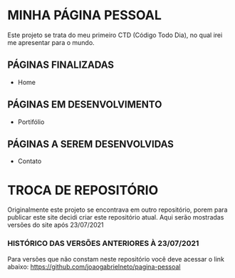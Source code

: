 # MINHA PÁGINA PESSOAL
Este projeto se trata do meu primeiro CTD (Código Todo Dia), no qual irei me apresentar para o mundo.

## PÁGINAS FINALIZADAS

- Home

## PÁGINAS EM DESENVOLVIMENTO

- Portifólio

## PÁGINAS A SEREM DESENVOLVIDAS

- Contato

# TROCA DE REPOSITÓRIO

Originalmente este projeto se encontrava em outro repositório, porem para publicar este site decidi criar este repositório atual.
Aqui serão mostradas versões do site após 23/07/2021

### HISTÓRICO DAS VERSÕES ANTERIORES À 23/07/2021
Para versões que não constam neste repositório você deve acessar o link abaixo:
https://github.com/joaogabrielneto/pagina-pessoal